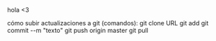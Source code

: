 hola <3

cómo subir actualizaciones a git (comandos):
git clone URL
git add
git commit --m "texto"
git push origin master
git pull
